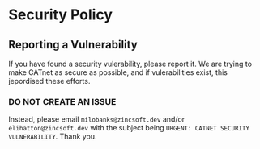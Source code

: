 # Security Policy
## Reporting a Vulnerability

If you have found a security vulerability, please report it. We are trying to make CATnet as secure as possible, and if vulerabilities exist, this jepordised these efforts.
### DO NOT CREATE AN ISSUE
Instead, please email `milobanks@zincsoft.dev` and/or `elihatton@zincsoft.dev` with the subject being `URGENT: CATNET SECURITY VULNERABILITY`. Thank you.